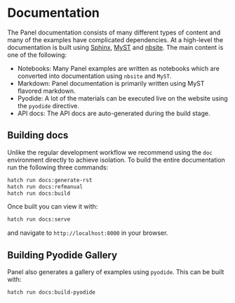 # Documentation

The Panel documentation consists of many different types of content and many of the examples have complicated dependencies. At a high-level the documentation is built using [Sphinx](https://www.sphinx-doc.org/en/master/), [MyST](https://myst-parser.readthedocs.io/en/latest/) and [nbsite](https://github.com/pyviz-dev/nbsite). The main content is one of the following:

- Notebooks: Many Panel examples are written as notebooks which are converted into documentation using `nbsite` and `MyST`.
- Markdown: Panel documentation is primarily written using MyST flavored markdown.
- Pyodide: A lot of the materials can be executed live on the website using the `pyodide` directive.
- API docs: The API docs are auto-generated during the build stage.

## Building docs

Unlike the regular development workflow we recommend using the `doc` environment directly to achieve isolation. To build the entire documentation run the following three commands:

```bash
hatch run docs:generate-rst
hatch run docs:refmanual
hatch run docs:build
```

Once built you can view it with:

```bash
hatch run docs:serve
```

and navigate to `http://localhost:8000` in your browser.

## Building Pyodide Gallery

Panel also generates a gallery of examples using `pyodide`. This can be built with:

```bash
hatch run docs:build-pyodide
```
